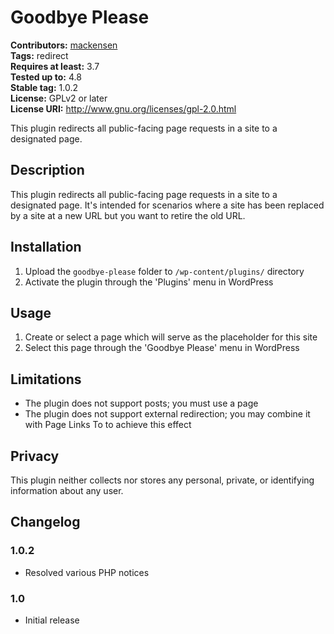 # Goodbye Please #
**Contributors:** [mackensen](https://profiles.wordpress.org/mackensen)  
**Tags:** redirect  
**Requires at least:** 3.7  
**Tested up to:** 4.8  
**Stable tag:** 1.0.2  
**License:** GPLv2 or later  
**License URI:** http://www.gnu.org/licenses/gpl-2.0.html  

This plugin redirects all public-facing page requests in a site to a designated page.

## Description ##

This plugin redirects all public-facing page requests in a site to a designated
page. It's intended for scenarios where a site has been replaced by a site at a
new URL but you want to retire the old URL.

## Installation ##

1. Upload the `goodbye-please` folder to `/wp-content/plugins/` directory
1. Activate the plugin through the 'Plugins' menu in WordPress

## Usage ##

1. Create or select a page which will serve as the placeholder for this site
1. Select this page through the 'Goodbye Please' menu in WordPress

## Limitations ##

* The plugin does not support posts; you must use a page
* The plugin does not support external redirection; you may combine it with Page Links To to achieve this effect

## Privacy ##

This plugin neither collects nor stores any personal, private, or identifying information about any user.

## Changelog ##

### 1.0.2 ###
* Resolved various PHP notices

### 1.0 ###
* Initial release
